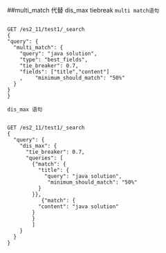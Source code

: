 ##multi_match 代替 dis_max tiebreak
``multi match语句``
<pre><code>
GET /es2_11/test1/_search
{
"query": {
  "multi_match": {
    "query": "java solution",
    "type": "best_fields",
    "tie_breaker": 0.7, 
    "fields": ["title","content"]
    ,    "minimum_should_match": "50%"
  }
}
}
</code></pre>

``dis_max 语句``
<pre><code>
GET /es2_11/test1/_search
{
  "query": {
    "dis_max": {
      "tie_breaker": 0.7,
      "queries": [
        {"match": {
          "title": {
            "query": "java solution",
             "minimum_should_match": "50%"
          }
        }},
           {"match": {
          "content": "java solution"
        } 
        }
        ]
    }
  }
}
</code></pre>